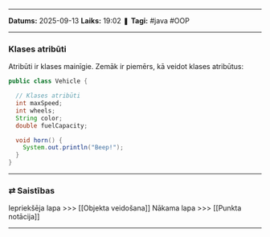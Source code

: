 ___

**Datums:** 2025-09-13
**Laiks:** 19:02
❚ **Tagi:** #java #OOP 

---
### Klases atribūti

Atribūti ir klases mainīgie. Zemāk ir piemērs, kā veidot klases atribūtus:

```java
public class Vehicle {

  // Klases atribūti
  int maxSpeed;
  int wheels;
  String color;
  double fuelCapacity;  

  void horn() {
    System.out.println("Beep!");
  }  
}
```

---
### ⇄ Saistības

Iepriekšēja lapa >>> [[Objekta veidošana]]
Nākama lapa >>> [[Punkta notācija]]

---